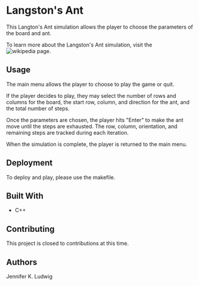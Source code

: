 # Langston's Ant
This Langton's Ant simulation allows the player to choose the parameters of the board and ant.

To learn more about the Langston's Ant simulation, visit the ![wikipedia page](https://en.wikipedia.org/wiki/Langton%27s_ant).

## Usage
The main menu allows the player to choose to play the game or quit.

If the player decides to play, they may select the number of rows and columns for the board, the start row, column, and direction for the ant, and the total number of steps.

Once the parameters are chosen, the player hits "Enter" to make the ant move until the steps are exhausted. The row, column, orientation, and remaining steps are tracked during each iteration.

When the simulation is complete, the player is returned to the main menu.

## Deployment
To deploy and play, please use the makefile.

## Built With
* C++

## Contributing
This project is closed to contributions at this time.

## Authors
Jennifer K. Ludwig

